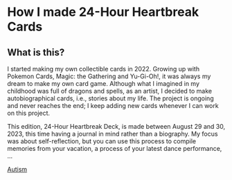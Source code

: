 How I made 24-Hour Heartbreak Cards
========

What is this?
--------

I started making my own collectible cards in 2022. Growing up with Pokemon Cards, Magic: the Gathering and Yu-Gi-Oh!, it was always my dream to make my own card game. Although what I imagined in my childhood was full of dragons and spells, as an artist, I decided to make autobiographical cards, i.e., stories about my life. The project is ongoing and never reaches the end; I keep adding new cards whenever I can work on this project.

This edition, 24-Hour Heartbreak Deck, is made between August 29 and 30, 2023, this time having a journal in mind rather than a biography. My focus was about self-reflection, but you can use this process to compile memories from your vacation, a process of your latest dance performance, ...



[Autism](#card/Autism)